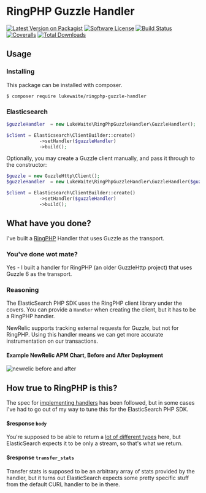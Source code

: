 # RingPHP Guzzle Handler
[![Latest Version on Packagist](https://img.shields.io/packagist/v/lukewaite/ringphp-guzzle-handler.svg?style=flat-square)](https://packagist.org/packages/lukewaite/ringphp-guzzle-handler)
[![Software License](https://img.shields.io/badge/license-MIT-brightgreen.svg?style=flat-square)](LICENSE.md)
[![Build Status](https://img.shields.io/travis/lukewaite/ringphp-guzzle-handler/master.svg?style=flat-square)](https://travis-ci.org/lukewaite/ringphp-guzzle-handler)
[![Coveralls](https://img.shields.io/coveralls/github/lukewaite/ringphp-guzzle-handler/master.svg?style=flat-square)](https://coveralls.io/github/lukewaite/ringphp-guzzle-handler)
[![Total Downloads](https://img.shields.io/packagist/dt/lukewaite/ringphp-guzzle-handler.svg?style=flat-square)](https://packagist.org/packages/lukewaite/ringphp-guzzle-handler)

## Usage

### Installing

This package can be installed with composer.

    $ composer require lukewaite/ringphp-guzzle-handler

### Elasticsearch

```php
$guzzleHandler  = new LukeWaite\RingPhpGuzzleHandler\GuzzleHandler();

$client = Elasticsearch\ClientBuilder::create()
            ->setHandler($guzzleHandler)
            ->build();
```

Optionally, you may create a Guzzle client manually, and pass it through to the constructor:
```php
$guzzle = new GuzzleHttp\Client();
$guzzleHandler  = new LukeWaite\RingPhpGuzzleHandler\GuzzleHandler($guzzle);

$client = Elasticsearch\ClientBuilder::create()
            ->setHandler($guzzleHandler)
            ->build();
```

## What have you done?
I've built a [RingPHP][ringphp] Handler that uses Guzzle as the transport.

### You've done wot mate?
Yes - I built a handler for RingPHP (an older GuzzleHttp project) that
uses Guzzle 6 as the transport.

### Reasoning
The ElasticSearch PHP SDK uses the RingPHP client library under the
covers. You can provide a `Handler` when creating the client, but it has
to be a RingPHP handler.

NewRelic supports tracking external requests for Guzzle, but not for
RingPHP. Using this handler means we can get more accurate instrumentation
on our transactions.

#### Example NewRelic APM Chart, Before and After Deployment
![newrelic before and after](https://lukewaite.ca/images/2017-07-15-newrelic-elasticsearch/newrelic-instrumentation.png)

## How true to RingPHP is this?
The spec for [implementing handlers][implementing-handlers] has been
followed, but in some cases I've had to go out of my way to tune this
for the ElasticSearch PHP SDK.

#### $response `body`
You're supposed to be able to return a [lot of different types][response]
here, but ElasticSearch expects it to be only a stream, so that's what we
return.

#### $response `transfer_stats`
Transfer stats is supposed to be an arbitrary array of stats provided by
the handler, but it turns out ElasticSearch expects some pretty specific
stuff from the default CURL handler to be in there.

[implementing-handlers]: http://ringphp.readthedocs.io/en/latest/client_handlers.html#implementing-handlers
[response]: http://ringphp.readthedocs.io/en/latest/spec.html#responses
[ringphp]: https://github.com/guzzle/RingPHP
